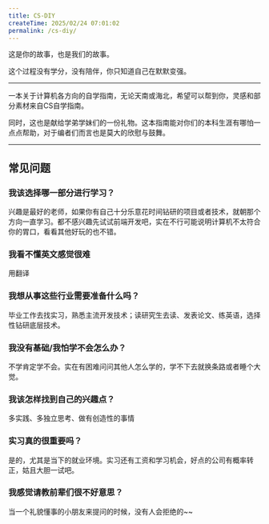 ```yaml
---
title: CS-DIY
createTime: 2025/02/24 07:01:02
permalink: /cs-diy/
---
```


这是你的故事，也是我们的故事。

这个过程没有学分，没有陪伴，你只知道自己在默默变强。

---

一本关于计算机各方向的自学指南，无论天南或海北，希望可以帮到你，灵感和部分素材来自CS自学指南。

同时，这也是献给学弟学妹们的一份礼物。这本指南能对你们的本科生涯有哪怕一点点帮助，对于编者们而言也是莫大的欣慰与鼓舞。

<RepoCard repo="pkuflyingpig/cs-self-learning/"></RepoCard>

---
## 常见问题

### 我该选择哪一部分进行学习？

兴趣是最好的老师，如果你有自己十分乐意花时间钻研的项目或者技术，就朝那个方向一直学习。都不感兴趣先试试前端开发吧，实在不行可能说明计算机不太符合你的胃口，看看其他好玩的也不错。

### 我看不懂英文感觉很难

用翻译

### 我想从事这些行业需要准备什么吗？

毕业工作去找实习，熟悉主流开发技术；读研究生去读、发表论文、练英语，选择性钻研底层技术。

### 我没有基础/我怕学不会怎么办？

不学肯定学不会。实在有困难问问其他人怎么学的，学不下去就换条路或者睡个大觉。



### 我该怎样找到自己的兴趣点？

多实践、多独立思考、做有创造性的事情



### 实习真的很重要吗？

是的，尤其是当下的就业环境。实习还有工资和学习机会，好点的公司有概率转正，姑且大胆一试吧。



### 我感觉请教前辈们很不好意思？

当一个礼貌懂事的小朋友来提问的时候，没有人会拒绝的~~
